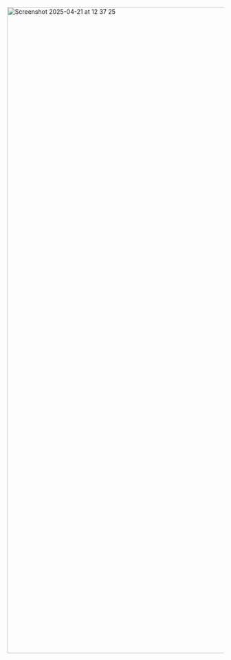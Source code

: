 <img width="1499" alt="Screenshot 2025-04-21 at 12 37 25" src="https://github.com/user-attachments/assets/72b46725-b5f6-4125-a9c4-ad2d1ce71361" />

